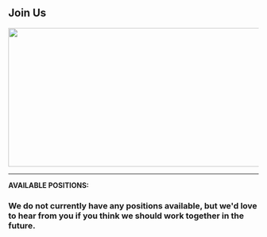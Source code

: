 ## Join Us 

[<img src="https://farm2.staticflickr.com/1884/42411263990_ce28b58c1b_b.jpg" width="650" height="280" />](https://youtu.be/u31hUZWyzjE)
__________

**AVAILABLE POSITIONS:**

### We do not currently have any positions available, but we'd love to hear from you if you think we should work together in the future. 

